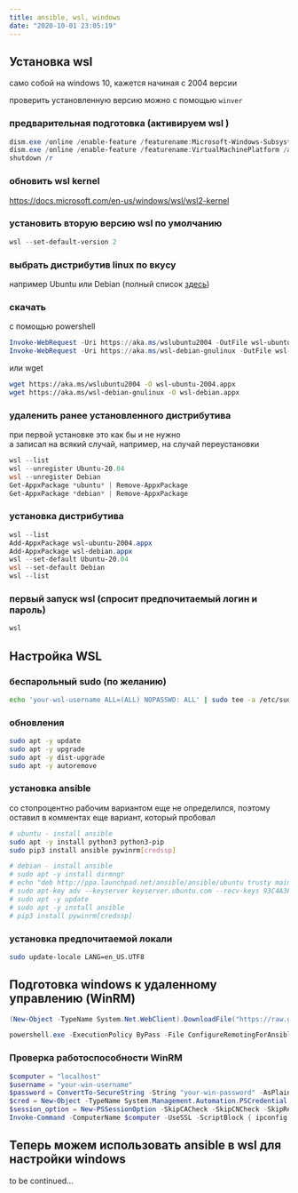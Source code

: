 ```yaml
---
title: ansible, wsl, windows
date: "2020-10-01 23:05:19"
---
```


## Установка wsl

само собой на windows 10, кажется начиная с 2004 версии

проверить установленную версию можно с помощью `winver`

### предварительная подготовка (активируем wsl )

```powershell
dism.exe /online /enable-feature /featurename:Microsoft-Windows-Subsystem-Linux /all /norestart
dism.exe /online /enable-feature /featurename:VirtualMachinePlatform /all /norestart
shutdown /r
```

### обновить wsl kernel

https://docs.microsoft.com/en-us/windows/wsl/wsl2-kernel

### установить вторую версию wsl по умолчанию

```powershell
wsl --set-default-version 2
```

### выбрать дистрибутив linux по вкусу

например Ubuntu или Debian (полный список [здесь](https://aka.ms/wslstore))

### скачать

с помощью powershell

```powershell
Invoke-WebRequest -Uri https://aka.ms/wslubuntu2004 -OutFile wsl-ubuntu-2004.appx -UseBasicParsing
Invoke-WebRequest -Uri https://aka.ms/wsl-debian-gnulinux -OutFile wsl-debian.appx -UseBasicParsing
```

или wget

```bash
wget https://aka.ms/wslubuntu2004 -O wsl-ubuntu-2004.appx
wget https://aka.ms/wsl-debian-gnulinux -O wsl-debian.appx
```

### удаленить ранее установленного дистрибутива

при первой установке это как бы и не нужно  
а записал на всякий случай, например, на случай переустановки

```powershell
wsl --list
wsl --unregister Ubuntu-20.04
wsl --unregister Debian
Get-AppxPackage *ubuntu* | Remove-AppxPackage
Get-AppxPackage *debian* | Remove-AppxPackage
```

### установка дистрибутива

```powershell
wsl --list
Add-AppxPackage wsl-ubuntu-2004.appx
Add-AppxPackage wsl-debian.appx
wsl --set-default Ubuntu-20.04
wsl --set-default Debian
wsl --list
```

### первый запуск wsl (спросит предпочитаемый логин и пароль)

```powershell
wsl
```

## Настройка WSL

### беспарольный sudo (по желанию)

```bash
echo 'your-wsl-username ALL=(ALL) NOPASSWD: ALL' | sudo tee -a /etc/sudoers > /dev/null
```

### обновления

```bash
sudo apt -y update
sudo apt -y upgrade
sudo apt -y dist-upgrade
sudo apt -y autoremove
```

### установка ansible

со стопроцентно рабочим вариантом еще не определился, поэтому оставил в комментах еще вариант, который пробовал

```bash
# ubuntu - install ansible
sudo apt -y install python3 python3-pip
sudo pip3 install ansible pywinrm[credssp]

# debian - install ansible
# sudo apt -y install dirmngr
# echo "deb http://ppa.launchpad.net/ansible/ansible/ubuntu trusty main" | sudo tee -a /etc/apt/sources.list > /dev/null
# sudo apt-key adv --keyserver keyserver.ubuntu.com --recv-keys 93C4A3FD7BB9C367
# sudo apt -y update
# sudo apt -y install ansible
# pip3 install pywinrm[credssp]
```

### установка предпочитаемой локали

```bash
sudo update-locale LANG=en_US.UTF8
```

## Подготовка windows к удаленному управлению (WinRM)

```powershell
(New-Object -TypeName System.Net.WebClient).DownloadFile("https://raw.githubusercontent.com/ansible/ansible/devel/examples/scripts/ConfigureRemotingForAnsible.ps1", "ConfigureRemotingForAnsible.ps1")

powershell.exe -ExecutionPolicy ByPass -File ConfigureRemotingForAnsible.ps1 -Verbose -DisableBasicAuth -EnableCredSSP -SkipNetworkProfileCheck
```

### Проверка работоспособности WinRM

```powershell
$computer = "localhost"
$username = "your-win-username"
$password = ConvertTo-SecureString -String "your-win-password" -AsPlainText -Force
$cred = New-Object -TypeName System.Management.Automation.PSCredential -ArgumentList $username, $password
$session_option = New-PSSessionOption -SkipCACheck -SkipCNCheck -SkipRevocationCheck
Invoke-Command -ComputerName $computer -UseSSL -ScriptBlock { ipconfig } -Credential $cred -SessionOption $session_option
```

## Теперь можем использовать ansible в wsl для настройки windows

to be continued...
